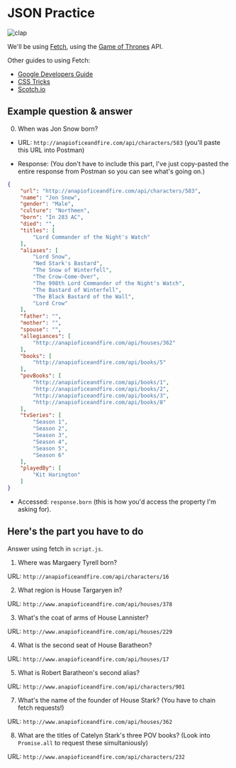 # JSON Practice

![clap](./assets/clap.gif)

We'll be using [Fetch](https://developer.mozilla.org/en-US/docs/Web/API/Fetch_API/Using_Fetch), using the [Game of Thrones](https://anapioficeandfire.com/) API.

Other guides to using Fetch:

- [Google Developers Guide](https://developers.google.com/web/updates/2015/03/introduction-to-fetch)
- [CSS Tricks](https://css-tricks.com/using-fetch/)
- [Scotch.io](https://scotch.io/tutorials/how-to-use-the-javascript-fetch-api-to-get-data)

## Example question & answer

0. When was Jon Snow born?

- URL: `http://anapioficeandfire.com/api/characters/583` (you'll paste this URL into Postman)

- Response: (You don't have to include this part, I've just copy-pasted the entire response from Postman so you can see what's going on.)

```json
{
    "url": "http://anapioficeandfire.com/api/characters/583",
    "name": "Jon Snow",
    "gender": "Male",
    "culture": "Northmen",
    "born": "In 283 AC",
    "died": "",
    "titles": [
        "Lord Commander of the Night's Watch"
    ],
    "aliases": [
        "Lord Snow",
        "Ned Stark's Bastard",
        "The Snow of Winterfell",
        "The Crow-Come-Over",
        "The 998th Lord Commander of the Night's Watch",
        "The Bastard of Winterfell",
        "The Black Bastard of the Wall",
        "Lord Crow"
    ],
    "father": "",
    "mother": "",
    "spouse": "",
    "allegiances": [
        "http://anapioficeandfire.com/api/houses/362"
    ],
    "books": [
        "http://anapioficeandfire.com/api/books/5"
    ],
    "povBooks": [
        "http://anapioficeandfire.com/api/books/1",
        "http://anapioficeandfire.com/api/books/2",
        "http://anapioficeandfire.com/api/books/3",
        "http://anapioficeandfire.com/api/books/8"
    ],
    "tvSeries": [
        "Season 1",
        "Season 2",
        "Season 3",
        "Season 4",
        "Season 5",
        "Season 6"
    ],
    "playedBy": [
        "Kit Harington"
    ]
}
```

- Accessed: `response.born` (this is how you'd access the property I'm asking for).

## Here's the part you have to do

Answer using fetch in `script.js`.

1. Where was Margaery Tyrell born?

URL: `http://anapioficeandfire.com/api/characters/16`

2. What region is House Targaryen in?

URL: `http://www.anapioficeandfire.com/api/houses/378`

3. What's the coat of arms of House Lannister?

URL: `http://www.anapioficeandfire.com/api/houses/229`

4. What is the second seat of House Baratheon?

URL: `http://www.anapioficeandfire.com/api/houses/17`

5. What is Robert Baratheon's second alias?

URL: `http://www.anapioficeandfire.com/api/characters/901`

7. What's the name of the founder of House Stark? (You have to chain fetch requests!)

URL: `http://www.anapioficeandfire.com/api/houses/362`

8. What are the titles of Catelyn Stark's three POV books? (Look into `Promise.all` to request these simultaniously)

URL: `http://www.anapioficeandfire.com/api/characters/232`
